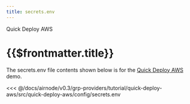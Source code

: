 ```yaml
---
title: secrets.env
---
```


<TitleSpan>Quick Deploy AWS</TitleSpan>

# {{$frontmatter.title}}

The secrets.env file contents shown below is for the [Quick Deploy AWS](./)
demo.

<!-- prettier-ignore -->
<<< @/docs/airnode/v0.3/grp-providers/tutorial/quick-deploy-aws/src/quick-deploy-aws/config/secrets.env
